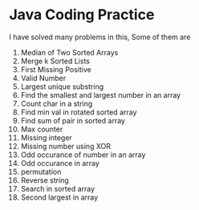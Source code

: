# Java Coding Practice 
I have solved many problems in this, Some of them are 

 1. Median of Two Sorted Arrays
 2. Merge k Sorted Lists
 3. First Missing Positive
 4. Valid Number
 5. Largest unique substring
 6. Find the smallest and largest number in an array
 7. Count char in a string
 8. Find min val in rotated sorted array
 9. Find sum of pair in sorted array
 10. Max counter
 11. Missing integer
 12. Missing number using XOR
 13. Odd occurance of number in an array
 14. Odd occurance in array
 15. permutation
 16. Reverse string
 17. Search in sorted array
 18. Second largest in array
